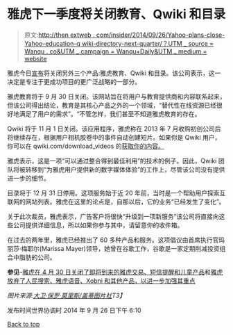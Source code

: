 # 雅虎下一季度将关闭教育、Qwiki 和目录

> 原文:[http://then extweb . com/insider/2014/09/26/Yahoo-plans-close-Yahoo-education-q wiki-directory-next-quarter/？UTM _ source = Wanqu . co&UTM _ campaign = Wanqu+Daily&UTM _ medium = website](http://thenextweb.com/insider/2014/09/26/yahoo-plans-close-yahoo-education-qwiki-directory-next-quarter/?utm_source=wanqu.co&utm_campaign=Wanqu+Daily&utm_medium=website)

雅虎今日[宣布](https://yahoo.tumblr.com/post/98474044364/progress-report-continued-product-focus)将关闭另外三个产品:雅虎教育、Qwiki 和目录。该公司表示，这一决定是专注于更成功项目的更广泛战略的一部分。

雅虎教育将于 9 月 30 日关闭。该网站旨在将用户与教育提供商和内容联系起来，但该公司得出结论，教育是其核心产品之外的一个领域，“替代性在线资源已经很好地满足了用户的需求”。“不管怎样，我们甚至不知道雅虎教育的存在。

Qwiki 将于 11 月 1 日关闭。该应用程序，雅虎称在 2013 年 7 月收购初创公司后将继续存在，根据用户相机胶卷中的事件自动创建短片。如果你是 Qwiki 用户，你可以在 qwiki.com/download_videos 的[获取你的内容。](http://www.qwiki.com/download_videos)

雅虎表示，这是一项“可以通过整合得到最佳利用”的技术的例子。因此，Qwiki 团队将被转移到“为雅虎用户提供新的数字媒体体验”的工作上，尽管该公司没有提供进一步的细节。

目录将于 12 月 31 日停用。这项服务始于近 20 年前，当时是一个帮助用户探索互联网的网站列表。雅虎在这里的论点是，自那以后，它的业务“已经发生了变化”。

关于此次裁员，雅虎表示，广告客户将很快“升级到一项新服务”该公司将直接向这些公司提供详细信息，所以如果你参与其中，请留意你的收件箱。

在过去的两年里，雅虎已经推出了 60 多种产品和服务。这项倡议由首席执行官玛丽莎·梅耶尔(Marissa Mayer)领导，她曾在谷歌工作，谷歌是一家定期削减投资组合中脂肪的公司。

**参见**–[雅虎在 4 月 30 日关闭了即将到来的雅虎交易、短信提醒和儿童产品](https://thenextweb.com/news/yahoo-cuts-the-deadwood-with-closures-of-upcoming-yahoo-deals-sms-alerts-and-kids-products-on-april-30)和[雅虎放弃了人民搜索、雅虎语音、Xobni 和其他产品，以进一步加强其重点](https://thenextweb.com/news/yahoo-putting-products-pasture-focus)

*图片来源:[大卫·保罗·莫里斯/盖蒂图片社](http://www.gettyimages.com/detail/news-photo/cars-drive-down-6th-street-past-a-yahoo-billboard-february-news-photo/79475887#)T3】*

<footer class="c-article__pubDate md:flex md:justify-between">

发布时间<time datetime="2019-02-11 12:07:00">世界协调时 2014 年 9 月 26 日下午 6:10</time>

[Back to top](#)</footer>